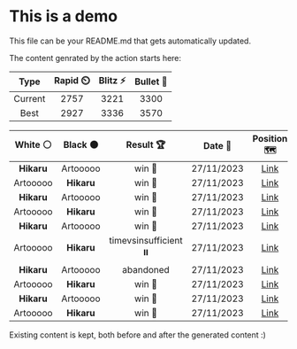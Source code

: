 # This is a demo

This file can be your README.md that gets automatically updated.

The content genrated by the action starts here:

<!--START_SECTION:chessStats-->
<!-- Automatically generated with https://github.com/Balastrong/chess-stats-action -->

| Type | Rapid ⏲️ | Blitz ⚡ | Bullet 🔫 |
|:---:|:---:|:---:|:---:|
| Current | 2757 | 3221 | 3300 |
| Best | 2927 | 3336 | 3570 |

| White ⚪ | Black ⚫ | Result 🏆 | Date 📅 | Position 🗺️ | Type 🕕 |
|:---:|:---:|:---:|:---:|:---:|:---:|
| **Hikaru** | Artooooo | win 🥇 | 27/11/2023 | <a href="http://www.ee.unb.ca/cgi-bin/tervo/fen.pl?select=1nrqr1k1/1p4p1/p5p1/2PNP1Pn/8/7P/PBQ5/1K1R2R1 b - -">Link</a> | Blitz |
| Artooooo | **Hikaru** | win 🥇 | 27/11/2023 | <a href="http://www.ee.unb.ca/cgi-bin/tervo/fen.pl?select=2k1q3/2P5/1p1P4/8/5B2/5K2/8/8 w - -">Link</a> | Blitz |
| **Hikaru** | Artooooo | win 🥇 | 27/11/2023 | <a href="http://www.ee.unb.ca/cgi-bin/tervo/fen.pl?select=8/8/1n6/1B1pk3/p7/2P1K1P1/PP6/8 b - -">Link</a> | Blitz |
| Artooooo | **Hikaru** | win 🥇 | 27/11/2023 | <a href="http://www.ee.unb.ca/cgi-bin/tervo/fen.pl?select=3r4/8/p1P1k1p1/4P2p/1p5P/1P3KP1/PBn5/8 w - -">Link</a> | Blitz |
| **Hikaru** | Artooooo | win 🥇 | 27/11/2023 | <a href="http://www.ee.unb.ca/cgi-bin/tervo/fen.pl?select=4k3/8/1p1P4/4PK2/pr6/2R5/8/8 b - -">Link</a> | Blitz |
| Artooooo | **Hikaru** | timevsinsufficient ⏸️ | 27/11/2023 | <a href="http://www.ee.unb.ca/cgi-bin/tervo/fen.pl?select=8/8/8/8/4K3/k7/6Q1/8 w - -">Link</a> | Blitz |
| **Hikaru** | Artooooo | abandoned  | 27/11/2023 | <a href="http://www.ee.unb.ca/cgi-bin/tervo/fen.pl?select=r7/1kbn1qp1/2p1p1n1/p1Pp1pP1/Pp1P1P2/1P1NP3/K3B2R/4BQ2 w - -">Link</a> | Blitz |
| Artooooo | **Hikaru** | win 🥇 | 27/11/2023 | <a href="http://www.ee.unb.ca/cgi-bin/tervo/fen.pl?select=3rr1k1/ppqn2bp/4p1p1/2p2p2/2P5/1PNB1nP1/PB4KP/R1R1Q3 w - -">Link</a> | Blitz |
| **Hikaru** | Artooooo | win 🥇 | 27/11/2023 | <a href="http://www.ee.unb.ca/cgi-bin/tervo/fen.pl?select=8/8/8/4pk2/BP3p2/8/1P3K2/8 b - -">Link</a> | Blitz |
| Artooooo | **Hikaru** | win 🥇 | 27/11/2023 | <a href="http://www.ee.unb.ca/cgi-bin/tervo/fen.pl?select=6k1/p1pq2pp/2pb3n/3pr2Q/8/1P1P3P/P2N2PK/R4R2 w - -">Link</a> | Blitz |

<!--END_SECTION:chessStats-->

Existing content is kept, both before and after the generated content :)
